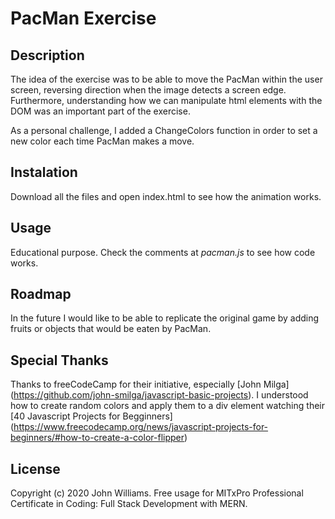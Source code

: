 # PacMan Exercise
## Description
The idea of the exercise was to be able to move the PacMan within the user screen, reversing direction when the image detects a screen edge. Furthermore, understanding how we can manipulate html elements with the DOM was an important part of the exercise.

As a personal challenge, I added a ChangeColors function in order to set a new color each time PacMan makes a move.

## Instalation
Download all the files and open index.html to see how the animation works.

## Usage
Educational purpose. Check the comments at *pacman.js* to see how code works.

## Roadmap
In the future I would like to be able to replicate the original game by adding fruits or objects that would be eaten by PacMan.

## Special Thanks
Thanks to freeCodeCamp for their initiative, especially [John Milga] (https://github.com/john-smilga/javascript-basic-projects). I understood how to create random colors and apply them to a div element watching their [40 Javascript Projects for Begginners] (https://www.freecodecamp.org/news/javascript-projects-for-beginners/#how-to-create-a-color-flipper)

## License
Copyright (c) 2020 John Williams. Free usage for MITxPro Professional Certificate in Coding: Full Stack Development with MERN.

